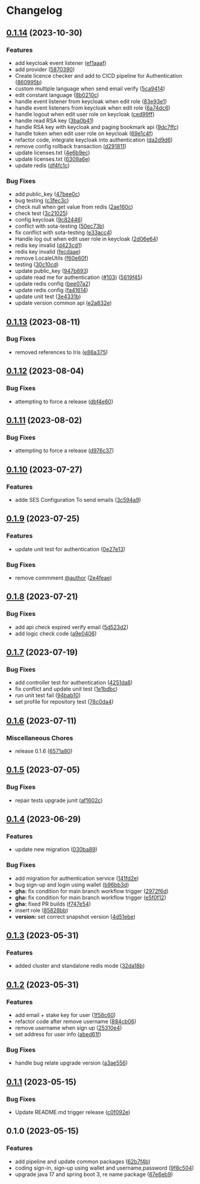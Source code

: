 # Changelog

## [0.1.14](https://github.com/cardano-foundation/cf-explorer-authentication/compare/v0.1.13...v0.1.14) (2023-10-30)


### Features

* add keycloak event listener ([ef1aaaf](https://github.com/cardano-foundation/cf-explorer-authentication/commit/ef1aaaf6f25bc978f470e29c99112caea4580da7))
* add provider ([5870390](https://github.com/cardano-foundation/cf-explorer-authentication/commit/5870390ad8a4d389731e4ce7498ffcb3f224a6ce))
* Create licence checker and add to CICD pipeline for Authentication ([860995b](https://github.com/cardano-foundation/cf-explorer-authentication/commit/860995bf5b737311a1fb39ca6065f59c98696217))
* custom multiple language when send email verify ([5ca9414](https://github.com/cardano-foundation/cf-explorer-authentication/commit/5ca94140dff55eb079210b76e1dee4bb37b36b21))
* edit constant language ([8b0210c](https://github.com/cardano-foundation/cf-explorer-authentication/commit/8b0210c8d4754da538adb891f7493bde4d43804e))
* handle event listener from keycloak when edit role ([83e93e1](https://github.com/cardano-foundation/cf-explorer-authentication/commit/83e93e1d22f696ca58fc046b67a0698acac4c29f))
* handle event listeners from keycloak when edit role ([6a74dc6](https://github.com/cardano-foundation/cf-explorer-authentication/commit/6a74dc60a54f582ff58de43620570cd240872e9a))
* handle logout when edit user role on keycloak ([ced99ff](https://github.com/cardano-foundation/cf-explorer-authentication/commit/ced99ff6282d5cd2cdb3a62ef5449cf0d93bb09d))
* handle read RSA key ([3ba0b41](https://github.com/cardano-foundation/cf-explorer-authentication/commit/3ba0b414b76250c0901bbb92bd66e18ad657f9c7))
* handle RSA key with keycloak and paging bookmark api ([9dc7ffc](https://github.com/cardano-foundation/cf-explorer-authentication/commit/9dc7ffc60dc645c6d7b715a5dd537499dd5a1230))
* handle token when edit user role on keycloak ([69e1c4f](https://github.com/cardano-foundation/cf-explorer-authentication/commit/69e1c4f2aeedfb4835584ec5ed55ae43a5a8b6b7))
* refactor code, integrate keycloak into authentication ([da2d9d6](https://github.com/cardano-foundation/cf-explorer-authentication/commit/da2d9d6a7a355f9ec24ec7a02e63b6183aca86be))
* remove config rollback transaction ([d291811](https://github.com/cardano-foundation/cf-explorer-authentication/commit/d29181192362d995749ffec82da3b5efc2ca995a))
* update licenses.txt ([4e6b9ec](https://github.com/cardano-foundation/cf-explorer-authentication/commit/4e6b9ec9c326550648692e0759d56c1af89514db))
* update licenses.txt ([6309a6e](https://github.com/cardano-foundation/cf-explorer-authentication/commit/6309a6ec1b79f38e19d58056b99298ee4c631a89))
* update redis ([df4fc1c](https://github.com/cardano-foundation/cf-explorer-authentication/commit/df4fc1c9403092c4b3ed48417ab5c44a63c526c0))


### Bug Fixes

* add public_key ([47bee0c](https://github.com/cardano-foundation/cf-explorer-authentication/commit/47bee0c947f23d881e406d2e689d3d58488f43be))
* bug testing ([c3fec3c](https://github.com/cardano-foundation/cf-explorer-authentication/commit/c3fec3c448abc884148b5261c2f4a5ac7f02c32f))
* check null when get value from redis ([2ae160c](https://github.com/cardano-foundation/cf-explorer-authentication/commit/2ae160ca1522d569caccca5b0ca5b16d17ad7e46))
* check test ([3c21025](https://github.com/cardano-foundation/cf-explorer-authentication/commit/3c21025a48b2e0bdf5739d9fa4131194b25f1046))
* config keycloak ([9c82446](https://github.com/cardano-foundation/cf-explorer-authentication/commit/9c8244603294ea922d16d97457addb554345611f))
* conflict with sota-testing ([50ec73b](https://github.com/cardano-foundation/cf-explorer-authentication/commit/50ec73be7b6a24b5c5229cb6306bf73ac149d66c))
* fix conflict with sota-testing ([e33acc4](https://github.com/cardano-foundation/cf-explorer-authentication/commit/e33acc49ecf681703c936f6af1e0f5fb6a2214a9))
* Handle log out when edit user role in keycloak ([2d06e64](https://github.com/cardano-foundation/cf-explorer-authentication/commit/2d06e647c40f4500357b5d4514ad829ff0023ce2))
* redis key invalid ([d423cd1](https://github.com/cardano-foundation/cf-explorer-authentication/commit/d423cd141135d83084330eee3baa7859c2a71b4e))
* redis key invalid ([fecdaae](https://github.com/cardano-foundation/cf-explorer-authentication/commit/fecdaae07344e4d39468f6d5a86226d8976f043d))
* remove LocaleUtils ([f60e60f](https://github.com/cardano-foundation/cf-explorer-authentication/commit/f60e60f6bf6bab0bb73e9a083ca756b6f1a6d1c0))
* testing ([30c10cd](https://github.com/cardano-foundation/cf-explorer-authentication/commit/30c10cd681fe19f1d1f4fd8567d816d5aedb107a))
* update public_key ([947b893](https://github.com/cardano-foundation/cf-explorer-authentication/commit/947b893ff6b9300335304cda0f6a9eb7c9e19fc9))
* update read me for authentication ([#103](https://github.com/cardano-foundation/cf-explorer-authentication/issues/103)) ([5619f45](https://github.com/cardano-foundation/cf-explorer-authentication/commit/5619f45cb006e69b2a7247b13d4821114fa07b42))
* update redis config ([bee07a2](https://github.com/cardano-foundation/cf-explorer-authentication/commit/bee07a2561e16b1090d0b84a4192dad6454b0fab))
* update redis config ([fa41614](https://github.com/cardano-foundation/cf-explorer-authentication/commit/fa416149359bd8635fd650e339ca0995541f8cd8))
* update unit test ([3e4331b](https://github.com/cardano-foundation/cf-explorer-authentication/commit/3e4331bb93791f86f6486330d745bb02cac14672))
* update version common api ([e2a832e](https://github.com/cardano-foundation/cf-explorer-authentication/commit/e2a832e2e1f8d9269ad438ad72a6fc590a157e24))

## [0.1.13](https://github.com/cardano-foundation/cf-explorer-authentication/compare/v0.1.12...v0.1.13) (2023-08-11)


### Bug Fixes

* removed references to Iris ([e86a375](https://github.com/cardano-foundation/cf-explorer-authentication/commit/e86a3756f921bafe6e2a68c6144e92879f018e14))

## [0.1.12](https://github.com/cardano-foundation/cf-explorer-authentication/compare/v0.1.11...v0.1.12) (2023-08-04)


### Bug Fixes

* attempting to force a release ([dbf4e60](https://github.com/cardano-foundation/cf-explorer-authentication/commit/dbf4e606d784459402a5746e986f5e7feab673cd))

## [0.1.11](https://github.com/cardano-foundation/cf-explorer-authentication/compare/v0.1.10...v0.1.11) (2023-08-02)


### Bug Fixes

* attempting to force a release ([d976c37](https://github.com/cardano-foundation/cf-explorer-authentication/commit/d976c3722ee0ec00124572d762849f6cd0a4adf5))

## [0.1.10](https://github.com/cardano-foundation/cf-explorer-authentication/compare/v0.1.9...v0.1.10) (2023-07-27)


### Features

* adde SES Configuration To send emails ([3c594a9](https://github.com/cardano-foundation/cf-explorer-authentication/commit/3c594a987835414982067e9b18089ca325dc7f04))

## [0.1.9](https://github.com/cardano-foundation/cf-explorer-authentication/compare/v0.1.8...v0.1.9) (2023-07-25)


### Features

* update unit test for authentication ([0e27e13](https://github.com/cardano-foundation/cf-explorer-authentication/commit/0e27e13e17073eb22fdb186cb5a46066ac7ae2f9))


### Bug Fixes

* remove commment [@author](https://github.com/author) ([2e4feae](https://github.com/cardano-foundation/cf-explorer-authentication/commit/2e4feae633025a95edca7a25d4f9dcd731416ba8))

## [0.1.8](https://github.com/cardano-foundation/cf-explorer-authentication/compare/v0.1.7...v0.1.8) (2023-07-21)


### Bug Fixes

* add api check expired verify email ([5d523d2](https://github.com/cardano-foundation/cf-explorer-authentication/commit/5d523d2b180fb5d7c625e7faf1d393fa9db7c124))
* add logic check code ([a9e0406](https://github.com/cardano-foundation/cf-explorer-authentication/commit/a9e04068a2172fedee31ba913e141690c77db664))

## [0.1.7](https://github.com/cardano-foundation/cf-explorer-authentication/compare/v0.1.6...v0.1.7) (2023-07-19)


### Bug Fixes

* add controller test for authentication ([4251da8](https://github.com/cardano-foundation/cf-explorer-authentication/commit/4251da81cfc950baef164fcdb8152ebacf6a607c))
* fix conflict and update unit test ([1e1bdbc](https://github.com/cardano-foundation/cf-explorer-authentication/commit/1e1bdbcf977cff3edc6cc978825b711e7661270d))
* run unit test fail ([94bab10](https://github.com/cardano-foundation/cf-explorer-authentication/commit/94bab1001152eefb6348967e91e0bcad342bc091))
* set profile for repository test ([78c0da4](https://github.com/cardano-foundation/cf-explorer-authentication/commit/78c0da433b1763cd2403c2b6b9790d21edff090c))

## [0.1.6](https://github.com/cardano-foundation/cf-explorer-authentication/compare/v0.1.5...v0.1.6) (2023-07-11)


### Miscellaneous Chores

* release 0.1.6 ([6571a80](https://github.com/cardano-foundation/cf-explorer-authentication/commit/6571a80db3efbda326b27ff983d21bb3acf3e9c1))

## [0.1.5](https://github.com/cardano-foundation/cf-explorer-authentication/compare/v0.1.4...v0.1.5) (2023-07-05)


### Bug Fixes

* repair tests upgrade junit ([af1602c](https://github.com/cardano-foundation/cf-explorer-authentication/commit/af1602ce6e2c80fe54ce4cdd83fc13dffbbb77fc))

## [0.1.4](https://github.com/cardano-foundation/cf-explorer-authentication/compare/v0.1.3...v0.1.4) (2023-06-29)


### Features

* update new migration ([030ba89](https://github.com/cardano-foundation/cf-explorer-authentication/commit/030ba89dcf9c7d802b4deed41ca905daaf5f4d81))


### Bug Fixes

* add migration for authentication service ([141fd2e](https://github.com/cardano-foundation/cf-explorer-authentication/commit/141fd2e214760e06fe89559c5705de682bab6dfd))
* bug sign-up and login using wallet ([b96bb3d](https://github.com/cardano-foundation/cf-explorer-authentication/commit/b96bb3d8631029492d23f2b1d5e54059dfa0c33f))
* **gha:** fix condition for main branch workflow trigger ([2972f6d](https://github.com/cardano-foundation/cf-explorer-authentication/commit/2972f6db8cb77a5e260bfb2e058748543c937f47))
* **gha:** fix condition for main branch workflow trigger ([e5f0f12](https://github.com/cardano-foundation/cf-explorer-authentication/commit/e5f0f12a929e1734b93b3884d8823ce02062d810))
* **gha:** fixed PR builds ([f747e54](https://github.com/cardano-foundation/cf-explorer-authentication/commit/f747e544c61349878549697baef0c2c2ae25a3b0))
* insert role ([85828bb](https://github.com/cardano-foundation/cf-explorer-authentication/commit/85828bb1c8dba47995a73154d82d8ec0c9d48291))
* **version:** set correct snapshot version ([4d51ebe](https://github.com/cardano-foundation/cf-explorer-authentication/commit/4d51ebe6ada1b52cb28f1e02baeae3f10c495bd2))

## [0.1.3](https://github.com/cardano-foundation/cf-explorer-authentication/compare/v0.1.2...v0.1.3) (2023-05-31)


### Features

* added cluster and standalone redis mode ([32da18b](https://github.com/cardano-foundation/cf-explorer-authentication/commit/32da18b5e7ab4c764e2d7e8c326d0103d9ec8e49))

## [0.1.2](https://github.com/cardano-foundation/cf-explorer-authentication/compare/v0.1.1...v0.1.2) (2023-05-31)


### Features

* add email + stake key for user ([1f58c60](https://github.com/cardano-foundation/cf-explorer-authentication/commit/1f58c607bac00cdd63851005f4932c52349fb247))
* refactor code after remove username ([884cb06](https://github.com/cardano-foundation/cf-explorer-authentication/commit/884cb0620f9ab80ee9c3a79477762a209374f38e))
* remove username when sign up ([25310e4](https://github.com/cardano-foundation/cf-explorer-authentication/commit/25310e4bbb771fd5f5cb977199b12118a28fba37))
* set address for user info ([abed61f](https://github.com/cardano-foundation/cf-explorer-authentication/commit/abed61f98bf8a65c2e8413066e79e1dab79e531a))


### Bug Fixes

* handle bug relate upgrade version ([a3ae556](https://github.com/cardano-foundation/cf-explorer-authentication/commit/a3ae5568ae62163b7ac48780b8768b53953d0026))

## [0.1.1](https://github.com/cardano-foundation/cf-explorer-authentication/compare/v0.1.0...v0.1.1) (2023-05-15)


### Bug Fixes

* Update README.md trigger release ([c0f092e](https://github.com/cardano-foundation/cf-explorer-authentication/commit/c0f092e48d3218e7cc36dfbfdd17e7612003156b))

## 0.1.0 (2023-05-15)


### Features

* add pipeline and update common packages ([62b7f4b](https://github.com/cardano-foundation/cf-explorer-authentication/commit/62b7f4b02b7638b032ed0d1be2bd87bcbfcbbc30))
* coding sign-in, sign-up using wallet and username,password ([9f8c504](https://github.com/cardano-foundation/cf-explorer-authentication/commit/9f8c504236198e23dd08ea2443c0612577536ecc))
* upgrade java 17 and spring boot 3, re name package ([67e6eb9](https://github.com/cardano-foundation/cf-explorer-authentication/commit/67e6eb912a77f823f7803a0dcdb2fbcca08b5c20))
